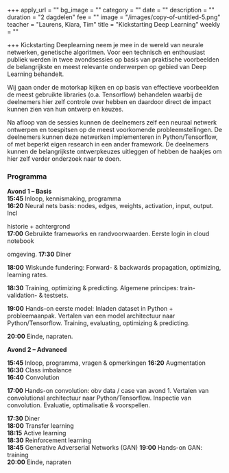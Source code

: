 +++
apply_url = ""
bg_image = ""
category = ""
date = ""
description = ""
duration = "2 dagdelen"
fee = ""
image = "/images/copy-of-untitled-5.png"
teacher = "Laurens, Kiara, Tim"
title = "Kickstarting Deep Learning"
weekly = ""

+++
Kickstarting Deeplearning neem je mee in de wereld van neurale netwerken, genetische algoritmen. Voor een technisch en enthousiast publiek werden in twee avondsessies op basis van praktische voorbeelden de belangrijkste en meest relevante onderwerpen op gebied van Deep Learning behandelt.

Wij gaan onder de motorkap kijken en op basis van effectieve voorbeelden de meest gebruikte libraries (o.a. Tensorflow) behandelen waarbij de deelnemers hier zelf controle over hebben en daardoor direct de impact kunnen zien van hun ontwerp en keuzes.

Na afloop van de sessies kunnen de deelnemers zelf een neuraal netwerk ontwerpen en toespitsen op de meest voorkomende probleemstellingen. De deelnemers kunnen deze netwerken implementeren in Python/Tensorflow, of met beperkt eigen research in een ander framework. De deelnemers kunnen de belangrijkste ontwerpkeuzes uitleggen of hebben de haakjes om hier zelf verder onderzoek naar te doen.

### Programma

**Avond 1 – Basis  
15:45** Inloop, kennismaking, programma  
**16:20** Neural nets basis: nodes, edges, weights, activation, input, output. Incl

historie + achtergrond  
**17:00** Gebruikte frameworks en randvoorwaarden. Eerste login in cloud notebook

omgeving. **17:30** Diner

**18:00** Wiskunde fundering: Forward- & backwards propagation, optimizing, learning rates.

**18:30** Training, optimizing & predicting. Algemene principes: train- validation- & testsets.

**19:00** Hands-on eerste model: Inladen dataset in Python + probleemaanpak. Vertalen van een model architectuur naar Python/Tensorflow. Training, evaluating, optimizing & predicting.

**20:00** Einde, napraten.

**Avond 2 – Advanced**

**15:45** Inloop, programma, vragen & opmerkingen **16:20** Augmentation  
**16:30** Class imbalance  
**16:40** Convolution

**17:00** Hands-on convolution: obv data / case van avond 1. Vertalen van convolutional architectuur naar Python/Tensorflow. Inspectie van convolution. Evaluatie, optimalisatie & voorspellen.

**17:30** Diner  
**18:00** Transfer learning  
**18:15** Active learning  
**18:30** Reinforcement learning  
**18:45** Generative Adverserial Networks (GAN) **19:00** Hands-on GAN: training  
**20:00** Einde, napraten